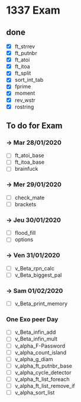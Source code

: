 # 1337 Exam
## done
- [x] ft_strrev	
- [x] ft_putnbr	
- [x] ft_atoi	
- [x] ft_itoa		
- [x] ft_split	
- [x] sort_int_tab	
- [x] fprime	
- [x] moment	
- [x] rev_wstr	
- [x] rostring	

## To do for Exam
### -> Mar 28/01/2020
- [ ] ft_atoi_base          
- [ ] ft_itoa_base
- [ ] brainfuck            
### -> Mer 29/01/2020
- [ ] check_mate            
- [ ] brackets 
### -> Jeu 30/01/2020
- [ ] flood_fill            
- [ ] options  
### -> Ven 31/01/2020
- [ ] v_Beta_rpn_calc       
- [ ] v_Beta_biggest_pal 
### -> Sam 01/02/2020
- [ ] v_Beta_print_memory   
### One Exo peer Day
- [ ] v_Beta_infin_add
- [ ] v_Beta_infin_mult
- [ ] v_alpha_F-Password
- [ ] v_alpha_count_island
- [ ] v_alpha_g_diam
- [ ] v_alpha_ft_putnbr_base
- [ ] v_alpha_cycle_detector
- [ ] v_alpha_ft_list_foreach
- [ ] v_alpha_ft_list_remove_if
- [ ] v_alpha_sort_list
